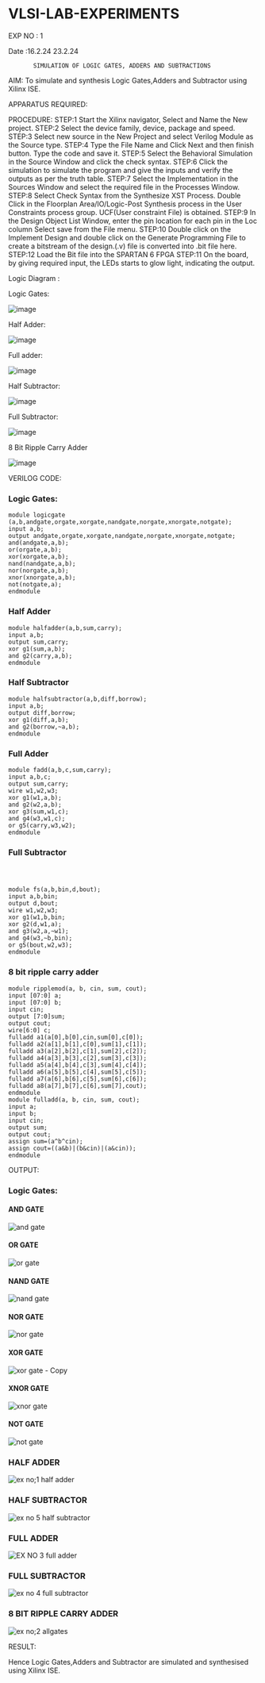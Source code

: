 # VLSI-LAB-EXPERIMENTS 



EXP NO : 1

Date :16.2.24
      23.2.24
               

           SIMULATION OF LOGIC GATES, ADDERS AND SUBTRACTIONS


           
AIM: To simulate and synthesis Logic Gates,Adders and Subtractor using Xilinx ISE.



APPARATUS REQUIRED: 



PROCEDURE: STEP:1 Start the Xilinx navigator, Select and Name the New project. STEP:2 Select the device family, device, package and speed. STEP:3 Select new source in the New Project and select Verilog Module as the Source type. STEP:4 Type the File Name and Click Next and then finish button. Type the code and save it. STEP:5 Select the Behavioral Simulation in the Source Window and click the check syntax. STEP:6 Click the simulation to simulate the program and give the inputs and verify the outputs as per the truth table. STEP:7 Select the Implementation in the Sources Window and select the required file in the Processes Window. STEP:8 Select Check Syntax from the Synthesize XST Process. Double Click in the Floorplan Area/IO/Logic-Post Synthesis process in the User Constraints process group. UCF(User constraint File) is obtained. STEP:9 In the Design Object List Window, enter the pin location for each pin in the Loc column Select save from the File menu. STEP:10 Double click on the Implement Design and double click on the Generate Programming File to create a bitstream of the design.(.v) file is converted into .bit file here. STEP:12 Load the Bit file into the SPARTAN 6 FPGA STEP:11 On the board, by giving required input, the LEDs starts to glow light, indicating the output.



Logic Diagram :



Logic Gates:



![image](https://github.com/navaneethans/VLSI-LAB-EXPERIMENTS/assets/6987778/ee17970c-3ac9-4603-881b-88e2825f41a4)



Half Adder:



![image](https://github.com/navaneethans/VLSI-LAB-EXPERIMENTS/assets/6987778/0e1ecb96-0c25-4556-832b-aeeedfdfe7b9)



Full adder:



![image](https://github.com/navaneethans/VLSI-LAB-EXPERIMENTS/assets/6987778/9bb3964c-438f-469d-a3de-c1cca6f323fb)



Half Subtractor:



![image](https://github.com/navaneethans/VLSI-LAB-EXPERIMENTS/assets/6987778/731470b7-eb4e-49f8-8bb7-2994052a7184)



Full Subtractor:



![image](https://github.com/navaneethans/VLSI-LAB-EXPERIMENTS/assets/6987778/d66f874b-c1f2-44b3-a035-7149b56430c1)



8 Bit Ripple Carry Adder



![image](https://github.com/navaneethans/VLSI-LAB-EXPERIMENTS/assets/6987778/7385a408-40a5-4203-8050-b72818622d79)



VERILOG CODE:



### Logic Gates:
```
module logicgate (a,b,andgate,orgate,xorgate,nandgate,norgate,xnorgate,notgate);
input a,b;  
output andgate,orgate,xorgate,nandgate,norgate,xnorgate,notgate;
and(andgate,a,b);
or(orgate,a,b);
xor(xorgate,a,b);
nand(nandgate,a,b); 
nor(norgate,a,b);
xnor(xnorgate,a,b);
not(notgate,a);
endmodule
```


### Half Adder
```
module halfadder(a,b,sum,carry);
input a,b;
output sum,carry;
xor g1(sum,a,b);
and g2(carry,a,b);
endmodule
```



### Half Subtractor
```
module halfsubtractor(a,b,diff,borrow);
input a,b;
output diff,borrow;
xor g1(diff,a,b);
and g2(borrow,~a,b);
endmodule
```



### Full Adder
```
module fadd(a,b,c,sum,carry);
input a,b,c;
output sum,carry;
wire w1,w2,w3;
xor g1(w1,a,b);
and g2(w2,a,b);
xor g3(sum,w1,c);
and g4(w3,w1,c);
or g5(carry,w3,w2);
endmodule
```



### Full Subtractor
```



module fs(a,b,bin,d,bout);
input a,b,bin; 
output d,bout;
wire w1,w2,w3;
xor g1(w1,b,bin; 
xor g2(d,w1,a);
and g3(w2,a,~w1);
and g4(w3,~b,bin);
or g5(bout,w2,w3);
endmodule
```



### 8 bit ripple carry adder
```
module ripplemod(a, b, cin, sum, cout);
input [07:0] a;
input [07:0] b;
input cin;
output [7:0]sum;
output cout;
wire[6:0] c;
fulladd a1(a[0],b[0],cin,sum[0],c[0]);
fulladd a2(a[1],b[1],c[0],sum[1],c[1]);
fulladd a3(a[2],b[2],c[1],sum[2],c[2]);
fulladd a4(a[3],b[3],c[2],sum[3],c[3]);
fulladd a5(a[4],b[4],c[3],sum[4],c[4]);
fulladd a6(a[5],b[5],c[4],sum[5],c[5]);
fulladd a7(a[6],b[6],c[5],sum[6],c[6]);
fulladd a8(a[7],b[7],c[6],sum[7],cout);
endmodule
module fulladd(a, b, cin, sum, cout);
input a;
input b;
input cin;
output sum;
output cout;
assign sum=(a^b^cin);
assign cout=((a&b)|(b&cin)|(a&cin));
endmodule
```



OUTPUT:  


### Logic Gates:



#### AND GATE



![and gate](https://github.com/nithiyashree2533/VLSI-LAB-EXP-1/assets/161813688/559dbcef-d330-462d-ae7d-38a97b4509f2)



#### OR GATE



![or gate](https://github.com/nithiyashree2533/VLSI-LAB-EXP-1/assets/161813688/60d878d7-c456-4f2f-9a97-68c0cb471e17)



#### NAND GATE



![nand gate](https://github.com/nithiyashree2533/VLSI-LAB-EXP-1/assets/161813688/65482277-69bf-465f-9d15-c155a45a5c2c)



#### NOR GATE



![nor gate](https://github.com/nithiyashree2533/VLSI-LAB-EXP-1/assets/161813688/e27ae117-5ca7-42c2-b6ca-103bedd6f0b2)



#### XOR GATE



![xor gate - Copy](https://github.com/nithiyashree2533/VLSI-LAB-EXP-1/assets/161813688/d8c54505-215a-47e6-a7bb-417c29e3dbc5)



#### XNOR GATE



![xnor gate](https://github.com/nithiyashree2533/VLSI-LAB-EXP-1/assets/161813688/5f3b131f-72e0-40d5-85e9-05131e23dcc0)



#### NOT GATE



![not gate](https://github.com/nithiyashree2533/VLSI-LAB-EXP-1/assets/161813688/11841114-0b18-4ba1-9e0d-8b2669596c73)



### HALF ADDER



![ex no;1 half adder](https://github.com/nithiyashree2533/VLSI-LAB-EXP-1/assets/161813688/3e242fd3-fa9a-45a2-8bf9-8626f452ab83)



### HALF SUBTRACTOR



![ex no 5 half subtractor](https://github.com/nithiyashree2533/VLSI-LAB-EXP-1/assets/161813688/f77b3dd7-37d7-450c-ab38-eca4e0fe8f93)



### FULL ADDER



![EX NO 3 full adder](https://github.com/nithiyashree2533/VLSI-LAB-EXP-1/assets/161813688/fbbcbac8-1da0-4792-aaf7-b87d5c4d4300)



### FULL SUBTRACTOR



![ex no 4 full subtractor](https://github.com/nithiyashree2533/VLSI-LAB-EXP-1/assets/161813688/e7e4c1e7-27de-4251-92e0-19e8e0acac4e)



### 8 BIT RIPPLE CARRY ADDER



![ex no;2 allgates](https://github.com/nithiyashree2533/VLSI-LAB-EXP-1/assets/161813688/d922f01e-c994-4883-b653-7670fa932894)



RESULT:



Hence Logic Gates,Adders and Subtractor are simulated and synthesised using Xilinx ISE.
